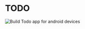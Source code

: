 # TODO
![Build](https://github.com/kirdmiv/TODO/.github/workflows/build-passing.svg?branch=master)
Todo app for android devices
